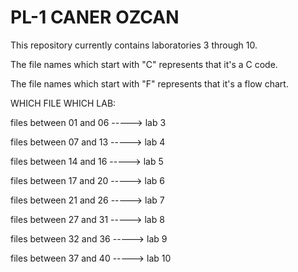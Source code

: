 # PL-1 CANER OZCAN

This repository currently contains laboratories 3 through 10.

The file names which start with "C" represents that it's a C code.

The file names which start with "F" represents that it's a flow chart.

WHICH FILE WHICH LAB:

files between 01 and 06 -----> lab 3

files between 07 and 13 -----> lab 4

files between 14 and 16 -----> lab 5

files between 17 and 20 -----> lab 6

files between 21 and 26 -----> lab 7

files between 27 and 31 -----> lab 8

files between 32 and 36 -----> lab 9

files between 37 and 40 -----> lab 10
